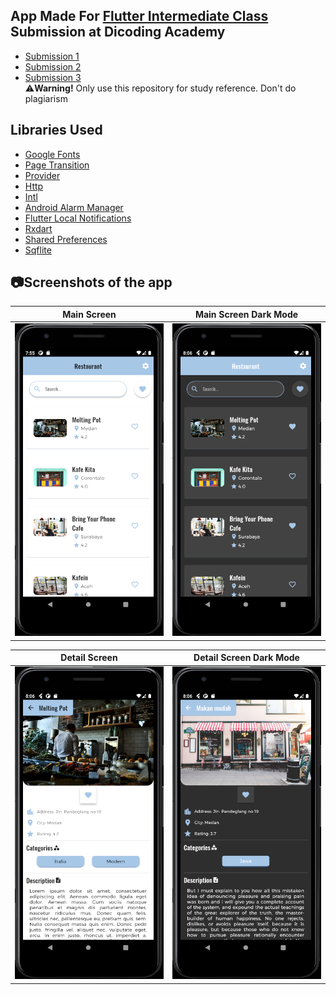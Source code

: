 ## App Made For [Flutter Intermediate Class](https://www.dicoding.com/academies/195) Submission at Dicoding Academy
- [Submission 1](/submission/restaurant_app1)
- [Submission 2](/submission/restaurant_app2)
- [Submission 3](/submission/restaurant_app3)</br>
⚠️**Warning!** Only use this repository for study reference. Don't do plagiarism

## Libraries Used
- [Google Fonts](https://pub.dev/packages/google_fonts)
- [Page Transition](https://pub.dev/packages/page_transition)
- [Provider](https://pub.dev/packages/provider)
- [Http](https://pub.dev/packages/http)
- [Intl](https://pub.dev/packages/intl)
- [Android Alarm Manager](https://pub.dev/packages/android_alarm_manager)
- [Flutter Local Notifications](https://pub.dev/packages/flutter_local_notifications)
- [Rxdart](https://pub.dev/packages/rxdart)
- [Shared Preferences](https://pub.dev/packages/shared_preferences)
- [Sqflite](https://pub.dev/packages/sqflite)

## 📷Screenshots of the app
<p align="center">
 
Main Screen | Main Screen Dark Mode 
:----------:|:-------------:
<img src="/screenshot/main_page.png" width=250 height=500/> | <img src="/screenshot/d_main_page.png" width=250 height=500/>

Detail Screen | Detail Screen Dark Mode
:----------:|:-------------:
<img src="/screenshot/detail_page.png" width=250 height=500/> | <img src="/screenshot/d_detail_page.png" width=250 height=500/> 
</p>

